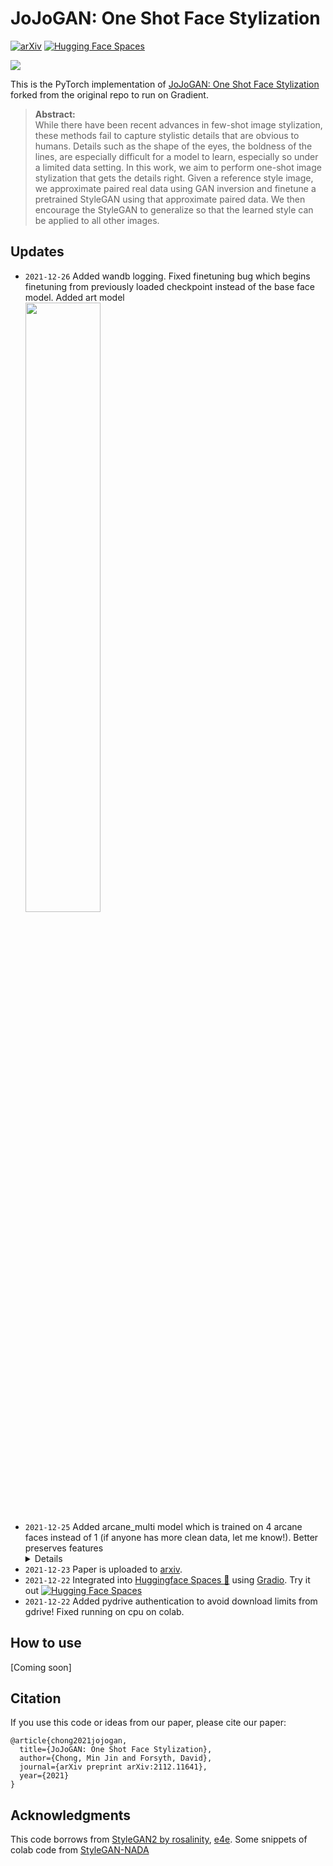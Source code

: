 # JoJoGAN: One Shot Face Stylization

[![arXiv](https://img.shields.io/badge/arXiv-2112.11641-b31b1b.svg)](https://arxiv.org/abs/2112.11641)
[![Hugging Face Spaces](https://img.shields.io/badge/%F0%9F%A4%97%20Hugging%20Face-Spaces-blue)](https://huggingface.co/spaces/akhaliq/JoJoGAN)

![](teasers/teaser.jpg)

This is the PyTorch implementation of [JoJoGAN: One Shot Face Stylization](https://arxiv.org/abs/2112.11641) forked from the original repo to run on Gradient.

> **Abstract:**<br>
> While there have been recent advances in few-shot image stylization, these methods fail to capture stylistic details
> that are obvious to humans. Details such as the shape of the eyes, the boldness of the lines, are especially difficult
> for a model to learn, especially so under a limited data setting. In this work, we aim to perform one-shot image stylization that gets the details right. Given
> a reference style image, we approximate paired real data using GAN inversion and finetune a pretrained StyleGAN using
> that approximate paired data. We then encourage the StyleGAN to generalize so that the learned style can be applied
> to all other images.

## Updates

- `2021-12-26` Added wandb logging. Fixed finetuning bug which begins finetuning from previously loaded checkpoint instead of the base face model. Added art model
  <br><img src="teasers/art.gif" width="50%" height="50%"/>
- `2021-12-25` Added arcane_multi model which is trained on 4 arcane faces instead of 1 (if anyone has more clean data, let me know!). Better preserves features <details><img src="teasers/arcane.gif" width="50%" height="50%"/></details>
- `2021-12-23` Paper is uploaded to [arxiv](https://arxiv.org/abs/2112.11641).
- `2021-12-22` Integrated into [Huggingface Spaces 🤗](https://huggingface.co/spaces) using [Gradio](https://github.com/gradio-app/gradio). Try it out [![Hugging Face Spaces](https://img.shields.io/badge/%F0%9F%A4%97%20Hugging%20Face-Spaces-blue)](https://huggingface.co/spaces/akhaliq/JoJoGAN)
- `2021-12-22` Added pydrive authentication to avoid download limits from gdrive! Fixed running on cpu on colab.

## How to use

[Coming soon]

## Citation

If you use this code or ideas from our paper, please cite our paper:

```
@article{chong2021jojogan,
  title={JoJoGAN: One Shot Face Stylization},
  author={Chong, Min Jin and Forsyth, David},
  journal={arXiv preprint arXiv:2112.11641},
  year={2021}
}
```

## Acknowledgments

This code borrows from [StyleGAN2 by rosalinity](https://github.com/rosinality/stylegan2-pytorch), [e4e](https://github.com/omertov/encoder4editing). Some snippets of colab code from [StyleGAN-NADA](https://github.com/rinongal/StyleGAN-nada)
